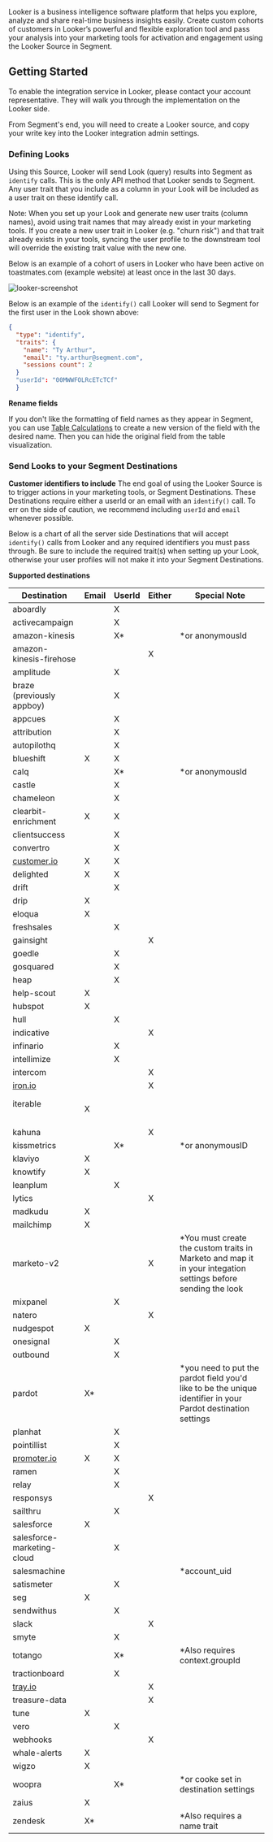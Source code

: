 Looker is a business intelligence software platform that helps you explore, analyze and share real-time business insights easily. Create custom cohorts of customers in Looker’s powerful and flexible exploration tool and pass your analysis into your marketing tools for activation and engagement using the Looker Source in Segment. 

## Getting Started

To enable the integration service in Looker, please contact your account representative. They will walk you through the implementation on the Looker side.

From Segment's end, you will need to create a Looker source, and copy your write key into the Looker integration admin settings.


### Defining Looks

Using this Source, Looker will send Look (query) results into Segment as `identify` calls. This is the only API method that Looker sends to Segment. Any user trait that you include as a column in your Look will be included as a user trait on these identify call.

Note: When you set up your Look and generate new user traits (column names), avoid using trait names that may already exist in your marketing tools. If you create a new user trait in Looker (e.g. "churn risk") and that trait already exists in your tools, syncing the user profile to the downstream tool will override the existing trait value with the new one.

Below is an example of a cohort of users in Looker who have been active on toastmates.com (example website) at least once  in the last 30 days.

![looker-screenshot](https://i.gyazo.com/9c12ebdd99f19383111aceabc0ab5de9.png)

Below is an example of the `identify()` call Looker will send to Segment for the first user in the Look shown above:

```json
{
  "type": "identify",
  "traits": {
    "name": "Ty Arthur",
    "email": "ty.arthur@segment.com",
    "sessions count": 2
  }
  "userId": "00MWWFOLRcETcTCf"
  }
```

**Rename fields**

If you don't like the formatting of field names as they appear in Segment, you can use [Table Calculations](https://docs.looker.com/exploring-data/using-table-calculations) to create a new
version of the field with the desired name. Then you can hide the original field from the table visualization.

### Send Looks to your Segment Destinations

**Customer identifiers to include**
The end goal of using the Looker Source is to trigger actions in your marketing tools, or Segment Destinations. These Destinations require either a userId or an email with an `identify()` call. To err on the side of caution, we recommend including `userId` and `email` whenever possible.

Below is a chart of all the server side Destinations that will accept `identify()` calls from Looker and any required identifiers you must pass through. Be sure to include the required trait(s) when setting up your Look, otherwise your user profiles will not make it into your Segment Destinations.

**Supported destinations**

| **Destination**                   | **Email** | **UserId** | **Either** | **Special Note**                                                                                             |
| --------------------------------- | --------- | ---------- | ---------- | ------------------------------------------------------------------------------------------------------------ |
| aboardly                          |           | X          |            |                                                                                                              |
| activecampaign                    |           | X          |            |                                                                                                              |
| amazon-kinesis                    |           | X*         |            | *or anonymousId                                                                                              |
| amazon-kinesis-firehose           |           |            | X          |                                                                                                              |
| amplitude                         |           | X          |            |                                                                                                              |
| braze (previously appboy)         |           | X          |            |                                                                                                              |
| appcues                           |           | X          |            |                                                                                                              |
| attribution                       |           | X          |            |                                                                                                              |
| autopilothq                       |           | X          |            |                                                                                                              |
| blueshift                         | X         | X          |            |                                                                                                              |
| calq                              |           | X*         |            | *or anonymousId                                                                                              |
| castle                            |           | X          |            |                                                                                                              |
| chameleon                         |           | X          |            |                                                                                                              |
| clearbit-enrichment               | X         | X          |            |                                                                                                              |
| clientsuccess                     |           | X          |            |                                                                                                              |
| convertro                         |           | X          |            |                                                                                                              |
| [customer.io](http://customer.io) | X         | X          |            |                                                                                                              |
| delighted                         | X         | X          |            |                                                                                                              |
| drift                             |           | X          |            |                                                                                                              |
| drip                              | X         |            |            |                                                                                                              |
| eloqua                            | X         |            |            |                                                                                                              |
| freshsales                        |           | X          |            |                                                                                                              |
| gainsight                         |           |            | X          |                                                                                                              |
| goedle                            |           | X          |            |                                                                                                              |
| gosquared                         |           | X          |            |                                                                                                              |
| heap                              |           | X          |            |                                                                                                              |
| help-scout                        | X         |            |            |                                                                                                              |
| hubspot                           | X         |            |            |                                                                                                              |
| hull                              |           | X          |            |                                                                                                              |
| indicative                        |           |            | X          |                                                                                                              |
| infinario                         |           | X          |            |                                                                                                              |
| intellimize                       |           | X          |            |                                                                                                              |
| intercom                          |           |            | X          |                                                                                                              |
| [iron.io](http://iron.io)         |           |            | X          |                                                                                                              |
| iterable                          |X          |            |             |                                                                                                           |
| kahuna                            |           |            | X          |                                                                                                              |
| kissmetrics                       |           | X*         |            | *or anonymousID                                                                                              |
| klaviyo                           | X         |            |            |                                                                                                              |
| knowtify                          | X         |            |            |                                                                                                              |
| leanplum                          |           | X          |            |                                                                                                              |
| lytics                            |           |            | X          |                                                                                                              |
| madkudu                           | X         |            |            |                                                                                                              |
| mailchimp                         | X         |            |            |                                                                                                              |
| marketo-v2                        |           |            | X          | *You must create the custom traits in Marketo and map it in your integation settings before sending the look |
| mixpanel                          |           | X          |            |                                                                                                              |
| natero                            |           |            | X          |                                                                                                              |
| nudgespot                         | X         |            |            |                                                                                                              |
| onesignal                         |           | X          |            |                                                                                                              |
| outbound                          |           | X          |            |                                                                                                              |
| pardot                            | X*        |            |            | *you need to put the pardot field you'd like to be the unique identifier in your Pardot destination settings |
| planhat                           |           | X          |            |                                                                                                              |
| pointillist                       |           | X          |            |                                                                                                              |
| [promoter.io](http://promoter.io) | X         | X          |            |                                                                                                              |
| ramen                             |           | X          |            |                                                                                                              |
| relay                             |           | X          |            |                                                                                                              |
| responsys                         |           |            | X          |                                                                                                              |
| sailthru                          |           | X          |            |                                                                                                              |
| salesforce                        | X         |            |            |                                                                                                              |
| salesforce-marketing-cloud        |           | X          |            |                                                                                                              |
| salesmachine                      |           |            |            | *account_uid                                                                                                 |
| satismeter                        |           | X          |            |                                                                                                              |
| seg                               | X         |            |            |                                                                                                              |
| sendwithus                        |           | X          |            |                                                                                                              |
| slack                             |           |            | X          |                                                                                                              |
| smyte                             |           | X          |            |                                                                                                              |
| totango                           |           | X*         |            | *Also requires context.groupId                                                                               |
| tractionboard                     |           | X          |            |                                                                                                              |
| [tray.io](http://tray.io)         |           |            | X          |                                                                                                              |
| treasure-data                     |           |            | X          |                                                                                                              |
| tune                              | X         |            |            |                                                                                                              |
| vero                              |           | X          |            |                                                                                                              |
| webhooks                          |           |            | X          |                                                                                                              |
| whale-alerts                      | X         |            |            |                                                                                                              |
| wigzo                             | X         |            |            |                                                                                                              |
| woopra                            |           | X*         |            | *or cooke set in destination settings                                                                        |
| zaius                             | X         |            |            |                                                                                                              |
| zendesk                           | X*        |            |            | *Also requires a name trait                                                                                  |
